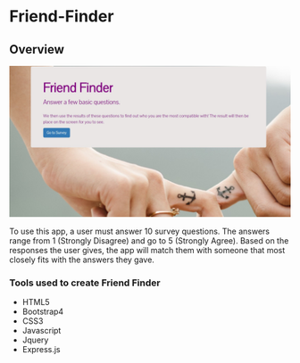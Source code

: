 # Friend-Finder

## Overview

![Friend](app/public/images/friend1.jpg)

<p>To use this app, a user must answer 10 survey questions. The answers range from 1 (Strongly Disagree) and go to 5 (Strongly Agree). Based on the responses the user gives, the app will match them with someone that most closely fits with the answers they gave.</p>



### Tools used to create Friend Finder

* HTML5
* Bootstrap4
* CSS3
* Javascript
* Jquery
* Express.js
